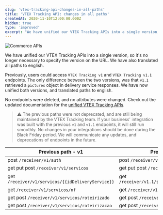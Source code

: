 ```yaml
---
slug: 'vtex-tracking-api-changes-in-all-paths'
title: 'VTEX Tracking API: changes in all paths'
createdAt: 2020-11-10T12:00:00.000Z
hidden: true
type: 'improved'
excerpt: "We have unified our VTEX Tracking APIs into a single version, so it's no longer necessary to specify the version on the URL. We have also translated all paths to english."
---
```


![Commerce APIs](https://cdn.jsdelivr.net/gh/vtexdocs/dev-portal-content@main/images/vtex-tracking-api-changes-in-all-paths-0.png)

We have unified our VTEX Tracking APIs into a single version, so it's no longer necessary to specify the version on the URL. We have also translated all paths to english.

Previously, users could access `VTEX Tracking v1` and `VTEX Tracking v1.1` endpoints. The only difference between the two versions, was that `v1.1` retrieved a `pictures` object in delivery service responses. We have now unified both versions, and translated paths to english.

No endpoints were deleted, and no attributes were changed. Check out the updated documentation for the [unified VTEX Tracking APIs](https://developers.vtex.com/docs/api-reference/tracking#overview).

> ⚠️ The previous paths were not deprecated, and are still being maintained by the VTEX Tracking team. If your business' integration was built with the previous `v1` and `v1.1` endpoints, it will still run smoothly. No changes in your integrations should be done during the Black Friday period. We will communicate any updates, and deprecations of endpoints in the future.

| Previous path - v1                              | Previous Path - v1.1                              | Current Path                                     |
| ----------------------------------------------- | ------------------------------------------------- | ------------------------------------------------ |
| post `/receiver/v1/auth`                        | post `/receiver/v1.1/auth`                          | post **/receiver/auth**                          |
| get put post `/receiver/v1/servicos`              | get put post `/receiver/v1.1/servicos`              | get put post **/receiver/services**              |
| get `/receiver/v1/servicos/{{idDeliveryService}}` | get `/receiver/v1.1/servicos/{{idDeliveryService}}` | get **/receiver/services/{{idDeliveryService}}** |
| get `/receiver/v1/servicos/nf`                    | get `/receiver/v1.1/servicos/nf`                    | get **/receiver/services/invoice**               |
| get post `/receiver/v1/servicos/roteirizado`      | get post `/receiver/v1.1/servicos/roteirizado`      | get post **/receiver/services/routes**           |
| get post `/receiver/v1/servicos/roteirizacao`     | get post `/receiver/v1.1/servicos/roteirizacao`     | get post **/receiver/services/routes**           |
